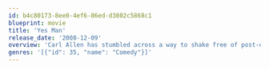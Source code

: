```yaml
---
id: b4c80173-8ee0-4ef6-86ed-d3802c5868c1
blueprint: movie
title: 'Yes Man'
release_date: '2008-12-09'
overview: 'Carl Allen has stumbled across a way to shake free of post-divorce blues and a dead-end job: embrace life and say yes to everything.'
genres: '[{"id": 35, "name": "Comedy"}]'
---
```

